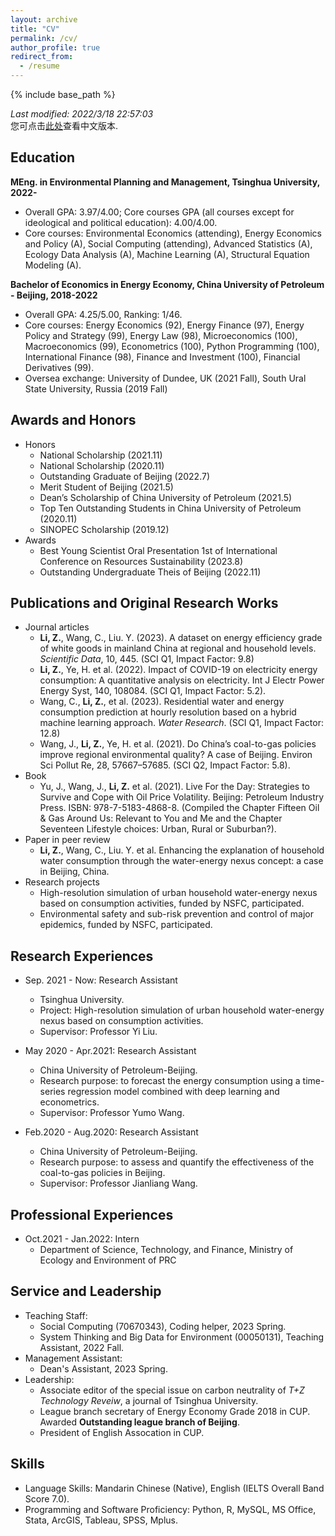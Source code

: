 ```yaml
---
layout: archive
title: "CV"
permalink: /cv/
author_profile: true
redirect_from:
  - /resume
---
```


{% include base_path %}

*Last modified: 2022/3/18 22:57:03*  
您可点击[此处](https://lzh3278.github.io/cv/chn)查看中文版本.  

Education
------
**MEng. in Environmental Planning and Management, Tsinghua University, 2022-**
* Overall GPA: 3.97/4.00; Core courses GPA (all courses except for ideological and political education): 4.00/4.00.
* Core courses: Environmental Economics (attending), Energy Economics and Policy (A), Social Computing (attending), Advanced Statistics (A), Ecology Data Analysis (A), Machine Learning (A), Structural Equation Modeling (A).

**Bachelor of Economics in Energy Economy, China University of Petroleum - Beijing, 2018-2022**
* Overall GPA: 4.25/5.00, Ranking: 1/46.
* Core courses: Energy Economics (92), Energy Finance (97), Energy Policy and Strategy (99), Energy Law (98), Microeconomics (100), Macroeconomics (99), Econometrics (100), Python Programming (100), International Finance (98), Finance and Investment (100), Financial Derivatives (99).
* Oversea exchange: University of Dundee, UK (2021 Fall), South Ural State University, Russia (2019 Fall)


Awards and Honors
------
* Honors
    * National Scholarship (2021.11)
    * National Scholarship (2020.11)
    * Outstanding Graduate of Beijing (2022.7)
    * Merit Student of Beijing (2021.5)
    * Dean’s Scholarship of China University of Petroleum (2021.5)
    * Top Ten Outstanding Students in China University of Petroleum (2020.11)
    * SINOPEC Scholarship (2019.12)
* Awards
    * Best Young Scientist Oral Presentation 1st of International Conference on Resources Sustainability (2023.8)
    * Outstanding Undergraduate Theis of Beijing (2022.11)

Publications and Original Research Works
------
* Journal articles  
    * **Li, Z.**, Wang, C., Liu. Y. (2023). A dataset on energy efficiency grade of white goods in mainland China at regional and household levels. *Scientific Data*, 10, 445. (SCI Q1, Impact Factor: 9.8)
    * **Li, Z.**, Ye, H. et al. (2022). Impact of COVID-19 on electricity energy consumption: A quantitative analysis on electricity. Int J Electr Power Energy Syst, 140, 108084. (SCI Q1, Impact Factor: 5.2).
    * Wang, C., **Li, Z.**, et al. (2023). Residential water and energy consumption prediction at hourly resolution based on a hybrid machine learning approach. *Water Research*. (SCI Q1, Impact Factor: 12.8)
    * Wang, J., **Li, Z.**, Ye, H. et al. (2021). Do China’s coal-to-gas policies improve regional environmental quality? A case of Beijing. Environ Sci Pollut Re, 28, 57667–57685. (SCI Q2, Impact Factor: 5.8).
* Book
    * Yu, J., Wang, J., **Li, Z.** et al. (2021). Live For the Day: Strategies to Survive and Cope with Oil Price Volatility. Beijing: Petroleum Industry Press. ISBN: 978-7-5183-4868-8. (Compiled the Chapter Fifteen Oil & Gas Around Us: Relevant to You and Me and the Chapter Seventeen Lifestyle choices: Urban, Rural or Suburban?).
* Paper in peer review
    * **Li, Z.**, Wang, C., Liu. Y. et al. Enhancing the explanation of household water consumption through the water-energy nexus concept: a case in Beijing, China.
* Research projects
    * High-resolution simulation of urban household water-energy nexus based on consumption activities, funded by NSFC, participated.
    * Environmental safety and sub-risk prevention and control of major epidemics, funded by NSFC, participated.
 

Research Experiences
------
* Sep. 2021 - Now: Research Assistant
  * Tsinghua University.
  * Project: High-resolution simulation of urban household water-energy nexus based on consumption activities.
  * Supervisor: Professor Yi Liu.

* May 2020 - Apr.2021: Research Assistant
  * China University of Petroleum-Beijing.
  * Research purpose: to forecast the energy consumption using a time-series regression model combined with deep learning and econometrics.
  * Supervisor: Professor Yumo Wang.

* Feb.2020 - Aug.2020: Research Assistant
  * China University of Petroleum-Beijing.
  * Research purpose: to assess and quantify the effectiveness of the coal-to-gas policies in Beijing.
  * Supervisor: Professor Jianliang Wang.


Professional Experiences
------
* Oct.2021 - Jan.2022: Intern
  * Department of Science, Technology, and Finance, Ministry of Ecology and Environment of PRC

Service and Leadership
------
* Teaching Staff: 
  * Social Computing (70670343), Coding helper, 2023 Spring.
  * System Thinking and Big Data for Environment (00050131), Teaching Assistant, 2022 Fall.
* Management Assistant: 
  * Dean's Assistant, 2023 Spring.
* Leadership:
  * Associate editor of the special issue on carbon neutrality of *T+Z Technology Reveiw*, a journal of Tsinghua University.
  * League branch secretary of Energy Economy Grade 2018 in CUP. Awarded **Outstanding league branch of Beijing**.
  * President of English Assocation in CUP.

Skills
------
* Language Skills: Mandarin Chinese (Native), English (IELTS Overall Band Score 7.0).  
* Programming and Software Proficiency: Python, R, MySQL, MS Office, Stata, ArcGIS, Tableau, SPSS, Mplus.

